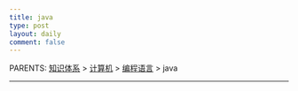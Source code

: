 ```yaml
---
title: java
type: post
layout: daily
comment: false
---
```


PARENTS: [知识体系](/gknows/wiki) > [计算机](/gknows/计算机) > [编程语言](/gknows/编程语言) > java


---
